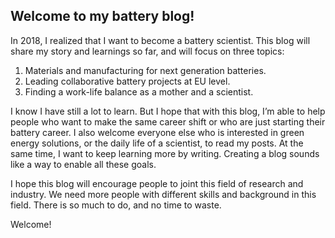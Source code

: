 ## Welcome to my battery blog!

In 2018, I realized that I want to become a battery scientist.
This blog will share my story and learnings so far, and will focus on three topics:

1.	Materials and manufacturing for next generation batteries.
2.	Leading collaborative battery projects at EU level.
3.	Finding a work-life balance as a mother and a scientist.

I know I have still a lot to learn. But I hope that with this blog, I’m able to help people who want to make the same career shift or who are just starting their battery career. I also welcome everyone else who is interested in green energy solutions, or the daily life of a scientist, to read my posts. At the same time, I want to keep learning more by writing. Creating a blog sounds like a way to enable all these goals.

I hope this blog will encourage people to joint this field of research and industry. We need more people with different skills and background in this field. There is so much to do, and no time to waste.

Welcome!
